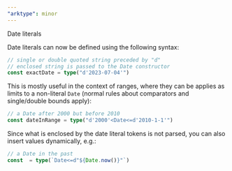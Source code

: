 ```yaml
---
"arktype": minor
---
```


Date literals

Date literals can now be defined using the following syntax:

```ts
// single or double quoted string preceded by "d"
// enclosed string is passed to the Date constructor
const exactDate = type("d'2023-07-04'")
```

This is mostly useful in the context of ranges, where they can be applies as limits to a non-literal `Date` (normal rules about comparators and single/double bounds apply):

```ts
// a Date after 2000 but before 2010
const dateInRange = type("d'2000'<Date<=d'2010-1-1'")
```

Since what is enclosed by the date literal tokens is not parsed, you can also insert values dynamically, e.g.:

```ts
// a Date in the past
const  = type(`Date<=d"${Date.now()}"`)
```
